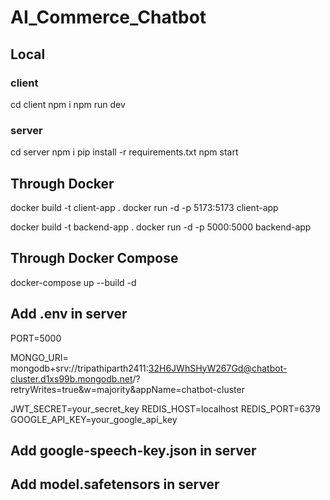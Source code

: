 # AI_Commerce_Chatbot

## Local
### client
cd client
npm i 
npm run dev

### server
cd server
npm i
pip install -r requirements.txt
npm start

## Through Docker
docker build -t client-app .
docker run -d -p 5173:5173 client-app

docker build -t backend-app .
docker run -d -p 5000:5000 backend-app

## Through Docker Compose
docker-compose up --build -d

## Add .env in server

PORT=5000

MONGO_URI= mongodb+srv://tripathiparth2411:32H6JWhSHyW267Gd@chatbot-cluster.d1xs99b.mongodb.net/?retryWrites=true&w=majority&appName=chatbot-cluster

JWT_SECRET=your_secret_key
REDIS_HOST=localhost
REDIS_PORT=6379
GOOGLE_API_KEY=your_google_api_key

## Add google-speech-key.json in server

## Add model.safetensors in server
